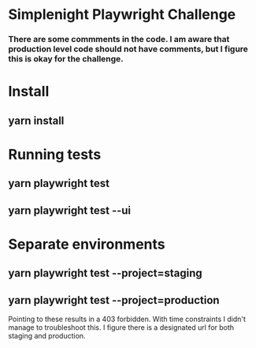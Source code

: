 # Simplenight Playwright Challenge
### There are some commments in the code. I am aware that production level code should not have comments, but I figure this is okay for the challenge.

# Install
## yarn install

# Running tests
## yarn playwright test
## yarn playwright test --ui

# Separate environments
## yarn playwright test --project=staging
## yarn playwright test --project=production
Pointing to these results in a 403 forbidden. With time constraints I didn't manage to troubleshoot this. I figure there is a designated url for both staging and production.
